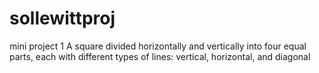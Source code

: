# sollewittproj
mini project 1
A square divided horizontally and vertically into four equal parts, each with different types of lines: vertical, horizontal, and diagonal